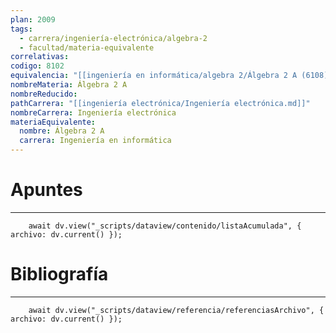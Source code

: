```yaml
---
plan: 2009
tags:
  - carrera/ingeniería-electrónica/algebra-2
  - facultad/materia-equivalente
correlativas: 
codigo: 8102
equivalencia: "[[ingeniería en informática/algebra 2/Álgebra 2 A (6108).md|Álgebra 2 A (6108)]]"
nombreMateria: Álgebra 2 A
nombreReducido: 
pathCarrera: "[[ingeniería electrónica/Ingeniería electrónica.md]]"
nombreCarrera: Ingeniería electrónica
materiaEquivalente:
  nombre: Álgebra 2 A
  carrera: Ingeniería en informática
---
```

# Apuntes
---
```dataviewjs
	await dv.view("_scripts/dataview/contenido/listaAcumulada", { archivo: dv.current() });
```

# Bibliografía
---
```dataviewjs
	await dv.view("_scripts/dataview/referencia/referenciasArchivo", { archivo: dv.current() });
```